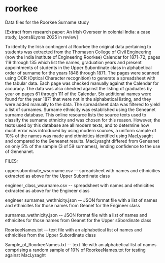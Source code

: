 # roorkee
Data files for the Roorkee Surname study

[Extract from research paper: An Irish Overseer in colonial India: a case study, Lyons&Lyons 2025 in review]

To identify the Irish contingent at Roorkee the original data pertaining to students was extracted from the Thomason College of Civil Engineering (now the India Institute of Engineering Roorkee) Calendar for 1871-72, pages 119 through 135 which list the names, graduation years and present appointments of students in the Upper Subordinate class in alphabetical order of surname for the years 1848 through 1871. The pages were scanned using OCR (Optical Character recognition) to generate a spreadsheet with the tabular data. Each page was checked manually against the Calendar for accuracy. The data was also checked against the listing of graduates by year on pages 61 through 111 of the Calendar. Six additional names were found for the year 1871 that were not in the alphabetical listing, and they were added manually to the data. The spreadsheet data was filtered to yield a list of surnames. Surname ethnicity was established using the Geneanet surname database. This online resource lists the source texts used to classify the surname ethnicity and was chosen for this reason. However, the texts used by this database are all modern texts, and to determine how much error was introduced by using modern sources, a uniform sample of 10% of the names was made and ethnicities identified using MacLysaght  and compared to the Geneanet results. MacLysaght differed from Geneanet on only 5% of the sample (3 of 59 surnames), lending confidence to the use of Genenanet.  

FILES: 

uppersubordinate_wsurname.csv -- spreadsheet with names and ethnicities extracted as above for the Upper Subordinate class

engineer_class_wsurname.csv -- spreadsheet with names and ethnicities extracted as above for the Engineer class

engineer surnames_wethnicity.json -- JSON format file with a list of names and ethnicites for those names  from Geanet for the Engineer class

surnames_wethnicity.json -- JSON format file with a list of names and ethnicites for those names  from Geanet for the Upper sSbordinate class

RoorkeeNames.txt -- text file with an alphabetical list of names and ethnicities from the Upper Subordinate class

Sample_of_RoorkeeNames.txt -- text file with an alphabetical list of names comprising a random sample of 10% of RoorkeeNames.txt for testing against MacLysaght

